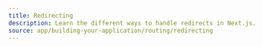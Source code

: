```yaml
---
title: Redirecting
description: Learn the different ways to handle redirects in Next.js.
source: app/building-your-application/routing/redirecting
---
```

